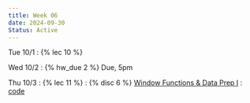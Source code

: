```yaml
---
title: Week 06
date: 2024-09-30
Status: Active
---
```


Tue 10/1
: {% lec 10 %}

Wed 10/2
: {% hw_due 2 %} Due, 5pm

Thu 10/3
: {% lec 11 %}
: {% disc 6 %} [Window Functions & Data Prep I](https://drive.google.com/file/d/18gJEi7gVTFGY4lXsOtwH9ifRXKjvtrXW/view?usp=sharing)
  : [code](http://data101.datahub.berkeley.edu/hub/user-redirect/git-pull?repo=https%3A%2F%2Fgithub.com%2Fcal-data-eng%2Ffa24-materials&urlpath=tree%2Ffa24-materials%2Fdisc%2Fdisc06%2Fdisc06.ipynb&branch=main)
